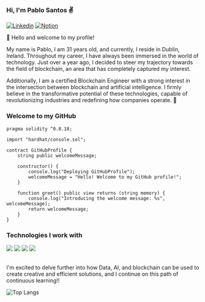 ### Hi, I'm Pablo Santos ✌️

[![Linkedin](https://img.shields.io/badge/LinkedIn-0077B5?style=for-the-badge&logo=linkedin&logoColor=white)](https://www.linkedin.com/in/pablo-santos-46794a269/)
[![Notion](https://img.shields.io/badge/Notion-000000?style=for-the-badge&logo=notion&logoColor=white)](https://www.notion.so/thepablosantos/Home-882a9ba67cfc44fba0bef04244c609fb?pvs=4)

👋 Hello and welcome to my profile!

My name is Pablo, I am 31 years old, and currently, I reside in Dublin, Ireland. Throughout my career, I have always been immersed in the world of technology. Just over a year ago, I decided to steer my trajectory towards the field of blockchain, an area that has completely captured my interest. 

Additionally, I am a certified Blockchain Engineer with a strong interest in the intersection between blockchain and artificial intelligence. I firmly believe in the transformative potential of these technologies, capable of revolutionizing industries and redefining how companies operate. 🚀



### Welcome to my GitHub

```solidity
pragma solidity ^0.8.18;

import "hardhat/console.sol";

contract GitHubProfile {
    string public welcomeMessage;

    constructor() {
        console.log("Deploying GitHubProfile");
        welcomeMessage = "Hello! Welcome to my GitHub profile!";
    }

    function greet() public view returns (string memory) {
        console.log("Introducing the welcome message: %s", welcomeMessage);
        return welcomeMessage;
    }
}

```


### Technologies I work with

<div>
    <span style="display: inline-block">
    <img src="https://img.shields.io/badge/Solidity-e6e6e6?style=for-the-badge&logo=solidity&logoColor=black" />
  <span style="display: inline-block">
    <img src="https://img.shields.io/badge/JavaScript-F7DF1E?style=for-the-badge&logo=javascript&logoColor=black" />
  </span>
  <span style="display: inline-block">
    <img src="https://img.shields.io/badge/hyperledger-2F3134?style=for-the-badge&logo=hyperledger&logoColor=white" />
  </span>
  <span style="display: inline-block">
    <img src="https://img.shields.io/badge/HTML5-E34F26?style=for-the-badge&logo=html5&logoColor=white" />
  </span>

</div><br/>                                                                                                                

I'm excited to delve further into how Data, AI, and blockchain can be used to create creative and efficient solutions, and I continue on this path of continuous learning!!

![Top Langs](https://github-readme-stats.vercel.app/api/top-langs/?username=thepablosantos&layout=compact)
